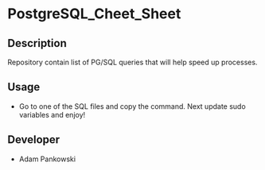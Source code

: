 # PostgreSQL_Cheet_Sheet

## Description
Repository contain list of PG/SQL queries that will help speed up processes.

Usage
--------
- Go to one of the SQL files and copy the command. Next update sudo variables and enjoy!

Developer
-----------------------
* Adam Pankowski
